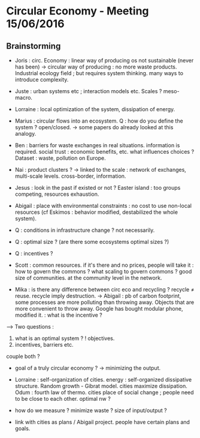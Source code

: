 
# Circular Economy - Meeting 15/06/2016

## Brainstorming

 * Joris : circ. Economy : linear way of producing os not sustainable (never has been) -> circular way of producing : no more waste products. Industrial ecology field ; but requires system thinking. many ways to introduce complexity.

 * Juste : urban systems etc ; interaction models etc. Scales ? meso-macro.

 * Lorraine : local optimization of the system, dissipation of energy.

 * Marius : circular flows into an ecosystem. Q : how do you define the system ? open/closed.
 -> some papers do already looked at this analogy.

 * Ben : barriers for waste exchanges in real situations. information is required. social trust : economic benefits, etc. what influences choices ?
Dataset : waste, pollution on Europe.

 * Nai : product clusters ? -> linked to the scale : network of exchanges, multi-scale levels. cross-border, information.

 * Jesus : look in the past if existed or not ? Easter island : too groups competing, resources exhaustion.

 * Abigail : place with environmental constraints : no cost to use non-local resources (cf Eskimos : behavior modified, destabilized the whole system).

 * Q : conditions in infrastructure change ? not necessarily.
 * Q : optimal size ? (are there some ecosystems optimal sizes ?)
 * Q : incentives ?

 * Scott : common resources. if it's there and no prices, people will take it : how to govern the commons ? what scaling to govern commons ? good size of communities. at the community level in the network.

 * Mika : is there any difference between circ eco and recycling ? recycle ≠ reuse. recycle imply destruction.
-> Abigail : pb of carbon footprint, some processes are more polluting than throwing away.
Objects that are more convenient to throw away. Google has bought modular phone, modified it. : what is the incentive ?

--> Two questions :
  1) what is an optimal system ? ! objectives.
  2) incentives, barriers etc.

  couple both ?

* goal of a truly circular economy ? -> minimizing the output.

* Lorraine : self-organization of cities. energy : self-organized dissipative structure. Random growth - Gibrat model. cities maximize dissipation. Odum : fourth law of thermo. cities place of social change ; people need to be close to each other. optimal nw ?

* how do we measure ? minimize waste ? size of input/output ?

* link with cities as plans / Abigail project. people have certain plans and goals.
